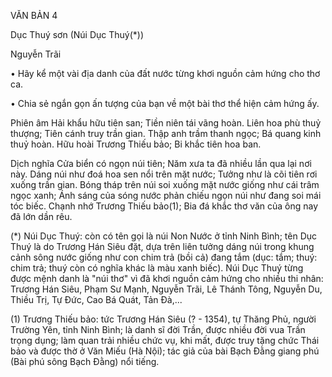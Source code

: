 VĂN BẢN 4

Dục Thuý sơn
(Núi Dục Thuý(*))

Nguyễn Trãi

• Hãy kể một vài địa danh của đất nước từng khơi nguồn cảm hứng cho thơ ca.

• Chia sẻ ngắn gọn ấn tượng của bạn về một bài thơ thể hiện cảm hứng ấy.

Phiên âm
Hải khẩu hữu tiên san;
Tiền niên tái vãng hoàn.
Liên hoa phù thuỷ thượng;
Tiên cánh truy trần gian.
Thập anh trầm thanh ngọc;
Bá quang kinh thuỷ hoàn.
Hữu hoài Trương Thiếu bảo;
Bi khắc tiên hoa ban.

Dịch nghĩa
Cửa biển có ngọn núi tiên;
Năm xưa ta đã nhiều lần qua lại nơi này.
Dáng núi như đoá hoa sen nổi trên mặt nước;
Tưởng như là cõi tiên rơi xuống trần gian.
Bóng tháp trên núi soi xuống mặt nước giống như cái trâm ngọc xanh;
Ánh sáng của sóng nước phản chiếu ngọn núi như đang soi mái tóc biếc.
Chạnh nhớ Trương Thiếu bảo(1);
Bia đá khắc thơ văn của ông nay đã lớn dần rêu.

(*) Núi Dục Thuý: còn có tên gọi là núi Non Nước ở tỉnh Ninh Bình; tên Dục Thuý là do Trương Hán Siêu đặt, dựa trên liên tưởng dáng núi trong khung cảnh sông nước giống như con chim trả (bồi cả) đang tắm (dục: tắm; thuý: chim trả; thuý còn có nghĩa khác là màu xanh biếc). Núi Dục Thuý từng được mệnh danh là "núi thơ" vì đã khơi nguồn cảm hứng cho nhiều thi nhân: Trương Hán Siêu, Phạm Sư Mạnh, Nguyễn Trãi, Lê Thánh Tông, Nguyễn Du, Thiều Trị, Tự Đức, Cao Bá Quát, Tản Đà,...

(1) Trương Thiếu bảo: tức Trương Hán Siêu (? - 1354), tự Thăng Phủ, người Trường Yên, tỉnh Ninh Bình; là danh sĩ đời Trần, được nhiều đời vua Trần trọng dụng; làm quan trải nhiều chức vụ, khi mất, được truy tặng chức Thái bảo và được thờ ở Văn Miếu (Hà Nội); tác giả của bài Bạch Đằng giang phú (Bài phú sông Bạch Đằng) nổi tiếng.